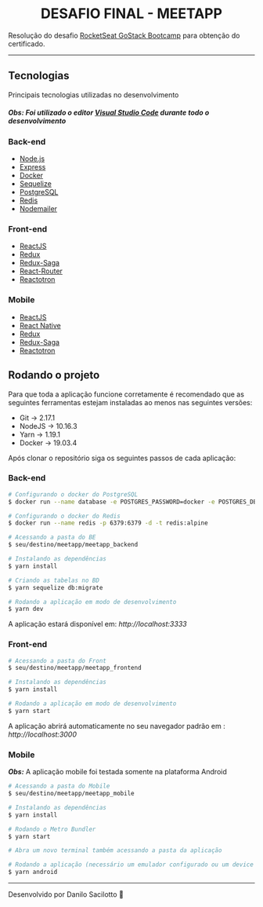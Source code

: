 <h1 align="center">
    DESAFIO FINAL - MEETAPP
</h1>

Resolução do desafio [RocketSeat GoStack Bootcamp](https://rocketseat.com.br/bootcamp) para obtenção do certificado.

---


## Tecnologias
Principais tecnologias utilizadas no desenvolvimento

##### *Obs:* Foi utilizado o editor [Visual Studio Code](https://code.visualstudio.com/) durante todo o desenvolvimento

### Back-end
-   [Node.js](https://nodejs.org/)
-   [Express](https://expressjs.com/)
-   [Docker](https://www.docker.com/docker-community)
-   [Sequelize](http://docs.sequelizejs.com/)
-   [PostgreSQL](https://www.postgresql.org/)
-   [Redis](https://redis.io/)
-   [Nodemailer](https://nodemailer.com/about/)

### Front-end
-   [ReactJS](https://reactjs.org/)
-   [Redux](https://redux.js.org/)
-   [Redux-Saga](https://redux-saga.js.org/)
-   [React-Router](https://github.com/ReactTraining/react-router)
-   [Reactotron](https://infinite.red/reactotron)

### Mobile
-   [ReactJS](https://reactjs.org/)
-   [React Native](https://facebook.github.io/react-native/)
-   [Redux](https://redux.js.org/)
-   [Redux-Saga](https://redux-saga.js.org/)
-   [Reactotron](https://infinite.red/reactotron)

## Rodando o projeto
Para que toda a aplicação funcione corretamente é recomendado que as seguintes ferramentas estejam instaladas ao menos nas seguintes versões:
- Git -> 2.17.1
- NodeJS -> 10.16.3
- Yarn -> 1.19.1
- Docker -> 19.03.4

Após clonar o repositório siga os seguintes passos de cada aplicação:

### Back-end

```bash
# Configurando o docker do PostgreSQL
$ docker run --name database -e POSTGRES_PASSWORD=docker -e POSTGRES_DB=meetapp -p 5432:5432 -d postgres 

# Configurando o docker do Redis
$ docker run --name redis -p 6379:6379 -d -t redis:alpine

# Acessando a pasta do BE
$ seu/destino/meetapp/meetapp_backend

# Instalando as dependências 
$ yarn install

# Criando as tabelas no BD
$ yarn sequelize db:migrate

# Rodando a aplicação em modo de desenvolvimento
$ yarn dev
```
A aplicação estará disponível em: *http://localhost:3333*

### Front-end

```bash
# Acessando a pasta do Front
$ seu/destino/meetapp/meetapp_frontend

# Instalando as dependências 
$ yarn install

# Rodando a aplicação em modo de desenvolvimento
$ yarn start
```
A aplicação abrirá automaticamente no seu navegador padrão em : *http://localhost:3000*

### Mobile
***Obs:*** A aplicação mobile foi testada somente na plataforma Android

```bash
# Acessando a pasta do Mobile
$ seu/destino/meetapp/meetapp_mobile

# Instalando as dependências 
$ yarn install

# Rodando o Metro Bundler
$ yarn start

# Abra um novo terminal também acessando a pasta da aplicação

# Rodando a aplicação (necessário um emulador configurado ou um device com SO Android conectado via usb)
$ yarn android
```
---
Desenvolvido por Danilo Sacilotto :green_heart: